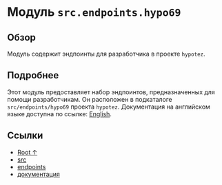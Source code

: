 # Модуль `src.endpoints.hypo69`

## Обзор

Модуль содержит эндпоинты для разработчика в проекте `hypotez`.

## Подробнее

Этот модуль предоставляет набор эндпоинтов, предназначенных для помощи разработчикам. Он расположен в подкаталоге `src/endpoints/hypo69` проекта `hypotez`. Документация на английском языке доступна по ссылке: [English](https://github.com/hypo69/hypotez/blob/master/src/endpoints/hypo69/README.MD).

## Ссылки

- [Root ↑](https://github.com/hypo69/hypotez/blob/master/readme.ru.md)
- [src](https://github.com/hypo69/hypotez/blob/master/src/readme.ru.md)
- [endpoints](https://github.com/hypo69/hypotez/blob/master/src/endpoints/readme.ru.md)
- [документация](https://github.com/hypo69/hypotez/blob/master/docs/ru/src/endpoints/hypo69/readme.ru.md)